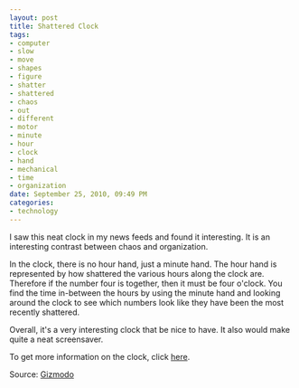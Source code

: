 ```yaml
--- 
layout: post
title: Shattered Clock
tags: 
- computer
- slow
- move
- shapes
- figure
- shatter
- shattered
- chaos
- out
- different
- motor
- minute
- hour
- clock
- hand
- mechanical
- time
- organization
date: September 25, 2010, 09:49 PM
categories: 
- technology
---
```

I saw this neat clock in my news feeds and found it interesting. It is an interesting contrast between chaos and organization.

In the clock, there is no hour hand, just a minute hand. The hour hand is represented by how shattered the various hours along the clock are. Therefore if the number four is together, then it must be four o'clock. You find the time in-between the hours by using the minute hand and looking around the clock to see which numbers look like they have been the most recently shattered.

Overall, it's a very interesting clock that be nice to have. It also would make quite a neat screensaver.

To get more information on the clock, click [here](http://shatteredclock.com/clocks/order-in-chaos/).

Source: [Gizmodo](http://gizmodo.com/5647907/shattered-clock-doesnt-let-you-know-what-time-it-isnt)
